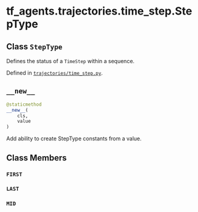 <div itemscope itemtype="http://developers.google.com/ReferenceObject">
<meta itemprop="name" content="tf_agents.trajectories.time_step.StepType" />
<meta itemprop="path" content="Stable" />
<meta itemprop="property" content="__new__"/>
<meta itemprop="property" content="FIRST"/>
<meta itemprop="property" content="LAST"/>
<meta itemprop="property" content="MID"/>
</div>

# tf_agents.trajectories.time_step.StepType

## Class `StepType`

Defines the status of a `TimeStep` within a sequence.





Defined in [`trajectories/time_step.py`](https://github.com/tensorflow/agents/tree/master/tf_agents/trajectories/time_step.py).

<!-- Placeholder for "Used in" -->


<h2 id="__new__"><code>__new__</code></h2>

``` python
@staticmethod
__new__(
    cls,
    value
)
```

Add ability to create StepType constants from a value.



## Class Members

<h3 id="FIRST"><code>FIRST</code></h3>

<h3 id="LAST"><code>LAST</code></h3>

<h3 id="MID"><code>MID</code></h3>

